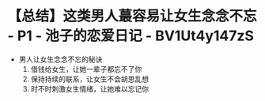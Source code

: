 # 【总结】这类男人蕞容易让女生念念不忘 - P1 - 池子的恋爱日记 - BV1Ut4y147zS

-   男人让女生念念不忘的秘诀
    1.  借钱给女生，让她一辈子都忘不了你
    2.  保持持续的联系，让女生不会胡思乱想
    3.  时不时刺激女生情绪，让她难以忘记你